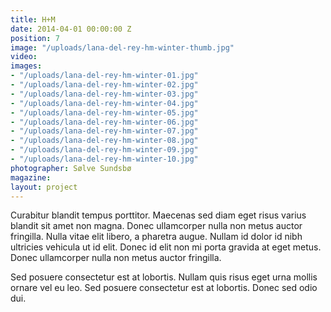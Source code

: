 ```yaml
---
title: H+M
date: 2014-04-01 00:00:00 Z
position: 7
image: "/uploads/lana-del-rey-hm-winter-thumb.jpg"
video: 
images:
- "/uploads/lana-del-rey-hm-winter-01.jpg"
- "/uploads/lana-del-rey-hm-winter-02.jpg"
- "/uploads/lana-del-rey-hm-winter-03.jpg"
- "/uploads/lana-del-rey-hm-winter-04.jpg"
- "/uploads/lana-del-rey-hm-winter-05.jpg"
- "/uploads/lana-del-rey-hm-winter-06.jpg"
- "/uploads/lana-del-rey-hm-winter-07.jpg"
- "/uploads/lana-del-rey-hm-winter-08.jpg"
- "/uploads/lana-del-rey-hm-winter-09.jpg"
- "/uploads/lana-del-rey-hm-winter-10.jpg"
photographer: Sølve Sundsbø
magazine: 
layout: project
---
```


Curabitur blandit tempus porttitor. Maecenas sed diam eget risus varius blandit sit amet non magna. Donec ullamcorper nulla non metus auctor fringilla. Nulla vitae elit libero, a pharetra augue. Nullam id dolor id nibh ultricies vehicula ut id elit. Donec id elit non mi porta gravida at eget metus. Donec ullamcorper nulla non metus auctor fringilla.

Sed posuere consectetur est at lobortis. Nullam quis risus eget urna mollis ornare vel eu leo. Sed posuere consectetur est at lobortis. Donec sed odio dui.
